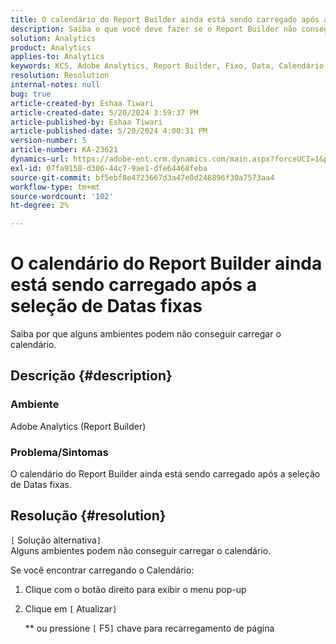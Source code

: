 ```yaml
---
title: O calendário do Report Builder ainda está sendo carregado após a seleção de Datas fixas
description: Saiba o que você deve fazer se o Report Builder não conseguir terminar de carregar o calendário.
solution: Analytics
product: Analytics
applies-to: Analytics
keywords: KCS, Adobe Analytics, Report Builder, Fixo, Data, Calendário
resolution: Resolution
internal-notes: null
bug: true
article-created-by: Eshaa Tiwari
article-created-date: 5/20/2024 3:59:37 PM
article-published-by: Eshaa Tiwari
article-published-date: 5/20/2024 4:00:31 PM
version-number: 5
article-number: KA-23621
dynamics-url: https://adobe-ent.crm.dynamics.com/main.aspx?forceUCI=1&pagetype=entityrecord&etn=knowledgearticle&id=56ce42f1-c116-ef11-9f8a-6045bd02b206
exl-id: 07fa9158-d306-44c7-9ae1-dfe64468feba
source-git-commit: bf5ebf8e4723667d3a47e0d246896f30a7573aa4
workflow-type: tm+mt
source-wordcount: '102'
ht-degree: 2%

---
```


# O calendário do Report Builder ainda está sendo carregado após a seleção de Datas fixas


Saiba por que alguns ambientes podem não conseguir carregar o calendário.

## Descrição {#description}


### Ambiente

Adobe Analytics (Report Builder)

### Problema/Sintomas

O calendário do Report Builder ainda está sendo carregado após a seleção de Datas fixas.


## Resolução {#resolution}

`[` Solução alternativa`]` <br>
Alguns ambientes podem não conseguir carregar o calendário.

Se você encontrar carregando o Calendário:

1. Clique com o botão direito para exibir o menu pop-up
2. Clique em `[` Atualizar`]`

   \*\* ou pressione `[` F5`]`  chave para recarregamento de página
